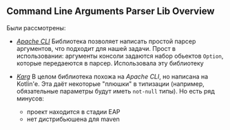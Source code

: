## Command Line Arguments Parser Lib Overview

Были рассмотрены:

 * [*Apache CLI*](https://commons.apache.org/proper/commons-cli/)
        Библиотека позволяет написать простой парсер аргументов, что
        подходит для нашей задачи. Прост в использовании: аргументы 
        консоли задаются набор обьектов `Option`, которые передаеются в
        парсер. Использовала эту библиотеку
 * [*Karg*](https://github.com/jshmrsn/karg)
        В целом библиотека похожа на *Apache CLI*, но написана на Kotlin'е.
        Эта даёт некоторые "плюшки" в типизации (например, обязательные
        параметры будут иметь `not-null` типы). Но есть ряд минусов:
        
    * проект находится в стадии EAP
    * нет дистрибьюшена для maven 
